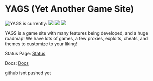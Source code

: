 # YAGS (Yet Another Game Site)
<img src="https://img.shields.io/website-up-down-green-red/http/kazo.tech.svg" title="YAGS is currently:"> <img src="https://img.shields.io/github/forks/yags-network/yags.svg"> <img src="https://img.shields.io/github/stars/yags-network/yags.svg"> <img src="https://img.shields.io/badge/made%20by-NYPD%232323-blue">

YAGS is a game site with many features being developed, and a huge roadmap! We have lots of games, a few proxies, exploits, cheats, and themes to customize to your liking!

Status Page: [Status](status.yags.tech)

Docs: [Docs](docs.yags.tech)

github isnt pushed yet
